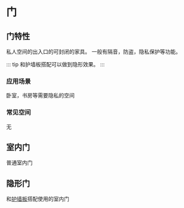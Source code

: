# 门
## 门特性
私人空间的出入口的可封闭的家具。
一般有隔音，防盗，隐私保护等功能。

::: tip
和护墙板搭配可以做到隐形效果。
:::

### 应用场景
卧室，书房等需要隐私的空间
### 常见空间
无
## 室内门
普通室内门
## 隐形门
和[护墙板](../cabinet/护墙#护墙)搭配使用的室内门
